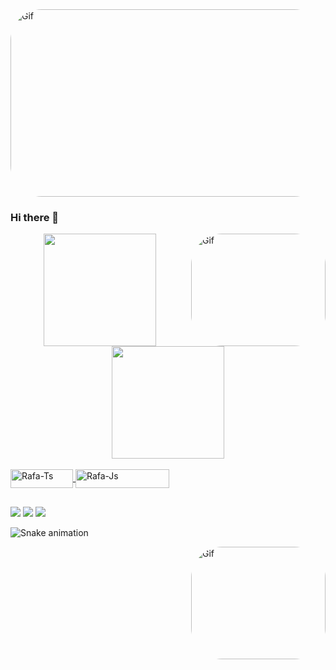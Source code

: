 
<img align="leaft" alt="Gif" height="300" width="1090" style="border-radius:50px;"  src="https://camo.githubusercontent.com/5dc6ee33381917e41fc9c4951799268998f11a9b864399bf79a0842e4f9b194d/68747470733a2f2f692e696d6775722e636f6d2f315a76566b44632e676966">


### Hi there 👋
<img align="right" alt="Gif" height="180" width="215" style="border-radius:50px;" src="https://i.pinimg.com/originals/2c/2d/6f/2c2d6f89218cdb5c6a345d603484755f.gif"/>


<div align="center">
  <a href="https://www.linkedin.com/in/gustavohmachado/">
  <img height="180em" src="https://github-readme-stats.vercel.app/api?username=GustavoMachado22&show_icons=true&theme=dracula&include_all_commits=true&count_private=false"/> 
  <img height="180em" src="https://github-readme-stats.vercel.app/api/top-langs/?username=GustavoMachado22&layout=compact&langs_count=7&theme=dracula"/>

</div>

<div style="display: inline_block"><br>
  <img align="center" alt="Rafa-Ts" height="30" width="100" src="https://img.shields.io/badge/Ruby-CC342D?style=for-the-badge&logo=ruby&logoColor=white">
  <img align="center" alt="Rafa-Js" height="30" width="150" src="https://img.shields.io/badge/Robot%20Framework-000000?style=for-the-badge&logo=robot-framework&logoColor=white">
</div>

  ##

<div> 
  <a href = "mailto:gustavo.hmsjr@gmail.com"><img src="https://img.shields.io/badge/-Gmail-%23333?style=for-the-badge&logo=gmail&logoColor=white" target="_blank"></a>
  <a href="https://www.linkedin.com/in/gustavohmachado/" target="_blank"><img src="https://img.shields.io/badge/-LinkedIn-%230077B5?style=for-the-badge&logo=linkedin&logoColor=white" target="_blank"></a> 
  <a href="https://www.instagram.com/gustavoaxe/" target="_blank"><img src="https://img.shields.io/badge/-Instagram-%23E4405F?style=for-the-badge&logo=instagram&logoColor=white" target="_blank"></a>  
 <div> 
   
![Snake animation](https://github.com/GustavoMachado22/GustavoMachado22/blob/output/github-contribution-grid-snake.svg)

   
<img align="right" alt="Gif" height="180" width="215" style="border-radius:50px;" src="https://cdn.dribbble.com/users/1646023/screenshots/6625629/gamer_800x600.gif">
